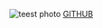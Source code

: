 ![teest photo](https://encrypted-tbn0.gstatic.com/images?q=tbn:ANd9GcTdX029ohIUSygq9zirl9fSNBwSLqEOaKEYuw&usqp=CAU)
[GITHUB](http://github.com)

